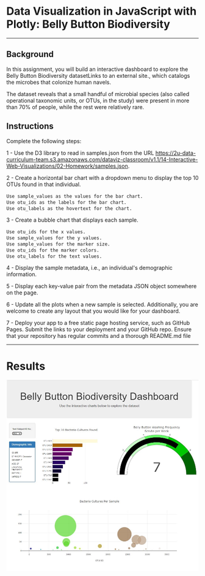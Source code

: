 # Data Visualization in JavaScript with Plotly: Belly Button Biodiversity


---

## Background
In this assignment, you will build an interactive dashboard to explore the Belly Button Biodiversity datasetLinks to an external site., which catalogs the microbes that colonize human navels.

The dataset reveals that a small handful of microbial species (also called operational taxonomic units, or OTUs, in the study) were present in more than 70% of people, while the rest were relatively rare.

## Instructions

Complete the following steps:

1 - Use the D3 library to read in samples.json from the URL https://2u-data-curriculum-team.s3.amazonaws.com/dataviz-classroom/v1.1/14-Interactive-Web-Visualizations/02-Homework/samples.json.

2 - Create a horizontal bar chart with a dropdown menu to display the top 10 OTUs found in that individual.

    Use sample_values as the values for the bar chart.
    Use otu_ids as the labels for the bar chart.
    Use otu_labels as the hovertext for the chart.

3 - Create a bubble chart that displays each sample.

    Use otu_ids for the x values.
    Use sample_values for the y values.
    Use sample_values for the marker size.
    Use otu_ids for the marker colors.
    Use otu_labels for the text values.

4 - Display the sample metadata, i.e., an individual's demographic information.

5 - Display each key-value pair from the metadata JSON object somewhere on the page.

6 - Update all the plots when a new sample is selected. Additionally, you are welcome to create any layout that you would like for your dashboard.

7 - Deploy your app to a free static page hosting service, such as GitHub Pages. Submit the links to your deployment and your GitHub repo. Ensure that your repository has regular commits and a thorough README.md file

---

# Results


![HTML screenshot image](Images/WebSite.JPG)


